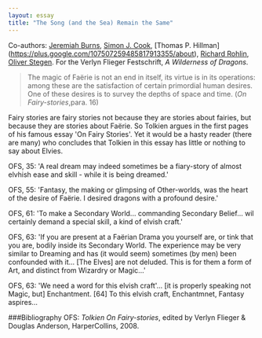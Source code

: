 ```yaml
---
layout: essay
title: "The Song (and the Sea) Remain the Same"
---
```

Co-authors: [Jeremiah Burns](https://plus.google.com/+JeremiahBurns/about), [Simon J. Cook](https://plus.google.com/+simoncook/about), [Thomas P. Hillman] (https://plus.google.com/107507259485817913355/about), [Richard Rohlin](https://plus.google.com/+RichardRohlin/about), [Oliver Stegen](https://plus.google.com/+OliverStegen/about). For the Verlyn Flieger Festschrift, *A Wilderness of Dragons*.


>The magic of Faërie is not an end in itself, its virtue is in its operations: among these are the satisfaction of certain primordial human desires. One of these desires is to survey the depths of space and time. (*On Fairy-stories*,para. 16)

Fairy stories are fairy stories not because they are stories about fairies, but because they are stories about Faërie. So Tolkien argues in the first pages of his famous essay 'On Fairy Stories'. Yet it would be a hasty reader (there are many) who concludes that Tolkien in this essay has little or nothing to say about Elvies. 



OFS, 35: 'A real dream may indeed sometimes be a fiary-story of almost elvhish ease and skill - while it is being dreamed.'

OFS, 55: 'Fantasy, the making or glimpsing of Other-worlds, was the heart of the desire of Faërie. I desired dragons with a profound desire.'

OFS, 61: 'To make a Secondary World... commanding Secondary Belief... wil certainly demand a special skill, a kind of elvish craft.'

OFS, 63: 'If you are present at a Faërian Drama you yourself are, or tink that you are, bodily inside its Secondary World. The experience may be very similar to Dreaming and has (it would seem) sometimes (by men) been confounded with it... [The Elves] are not deluded. This is for them a form of Art, and distinct from Wizardry or Magic...'

OFS, 63: 'We need a word for this elvish craft'... [it is properly speaking not Magic, but] Enchantment. [64] To this elvish craft, Enchantmnet, Fantasy aspires...



###Bibliography
OFS: *Tolkien On Fairy-stories*, edited by Verlyn Flieger & Douglas Anderson, HarperCollins, 2008.

